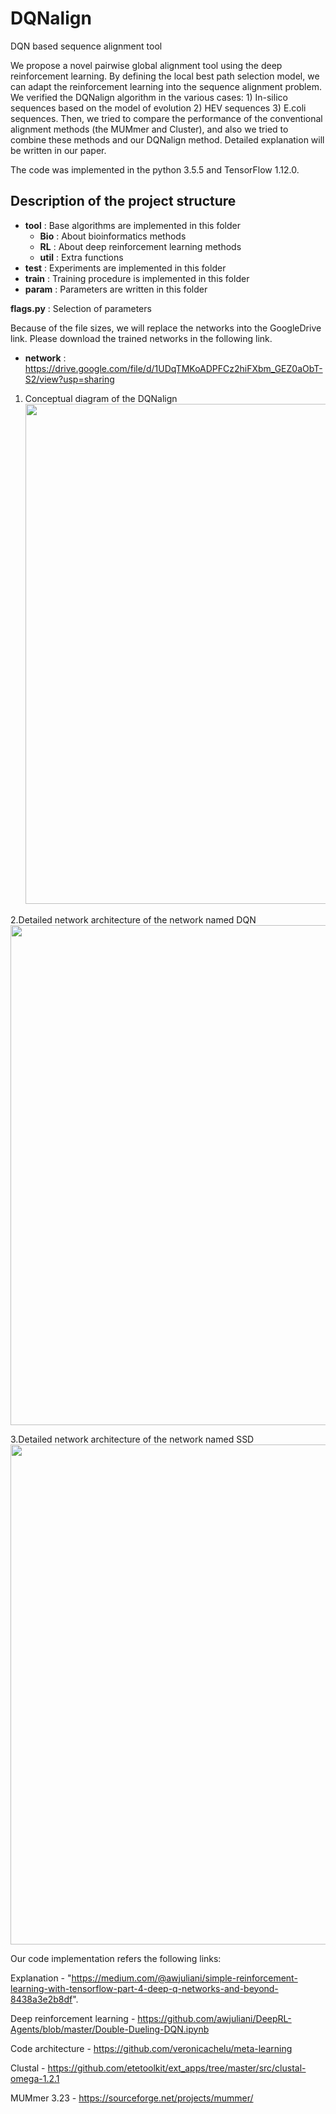 # DQNalign
DQN based sequence alignment tool

We propose a novel pairwise global alignment tool using the deep reinforcement learning. By defining the local best path selection model, we can adapt the reinforcement learning into the sequence alignment problem. We verified the DQNalign algorithm in the various cases: 1) In-silico sequences based on the model of evolution 2) HEV sequences 3) E.coli sequences. Then, we tried to compare the performance of the conventional alignment methods (the MUMmer and Cluster), and also we tried to combine these methods and our DQNalign method. Detailed explanation will be written in our paper.

The code was implemented in the python 3.5.5 and TensorFlow 1.12.0.

## Description of the project structure

- **tool** : Base algorithms are implemented in this folder
  - **Bio** : About bioinformatics methods
  - **RL** : About deep reinforcement learning methods
  - **util** : Extra functions
- **test** : Experiments are implemented in this folder
- **train** : Training procedure is implemented in this folder
- **param** : Parameters are written in this folder

**flags.py** : Selection of parameters

Because of the file sizes, we will replace the networks into the GoogleDrive link. Please download the trained networks in the following link.
- **network** : https://drive.google.com/file/d/1UDqTMKoADPFCz2hiFXbm_GEZ0aObT-S2/view?usp=sharing

1. Conceptual diagram of the DQNalign
<img width = "800" src = "https://user-images.githubusercontent.com/49563250/87241992-a5c24480-c463-11ea-9876-3b7415e5480e.png"></img>

2.Detailed network architecture of the network named DQN
<img width = "800" src = "https://user-images.githubusercontent.com/49563250/87242005-c12d4f80-c463-11ea-9665-e1fc571ea630.png"></img>

3.Detailed network architecture of the network named SSD
<img width = "800" src = "https://user-images.githubusercontent.com/49563250/87242006-c25e7c80-c463-11ea-9b0f-e7b7d4ea504a.png"></img>


Our code implementation refers the following links:

Explanation - "https://medium.com/@awjuliani/simple-reinforcement-learning-with-tensorflow-part-4-deep-q-networks-and-beyond-8438a3e2b8df".

Deep reinforcement learning - https://github.com/awjuliani/DeepRL-Agents/blob/master/Double-Dueling-DQN.ipynb

Code architecture - https://github.com/veronicachelu/meta-learning

Clustal - https://github.com/etetoolkit/ext_apps/tree/master/src/clustal-omega-1.2.1

MUMmer 3.23 - https://sourceforge.net/projects/mummer/
